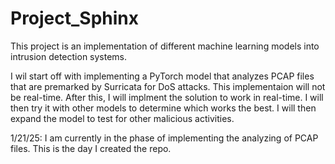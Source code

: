 # Project_Sphinx
This project is an implementation of different machine learning models into intrusion detection systems.

I wil start off with implementing a PyTorch model that analyzes PCAP files that are premarked by Surricata for DoS attacks.
This implementaion will not be real-time. After this, I will implment the solution to work in real-time.
I will then try it with other models to determine which works the best. I will then expand the model to test for other malicious
activities.

1/21/25: I am currently in the phase of implementing the analyzing of PCAP files. This is the day I created the repo.
